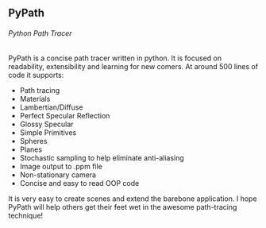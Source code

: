 ## PyPath
###### Python Path Tracer

PyPath is a concise path tracer written in python. It is focused on readability, extensibility and learning for new comers. At around 500 lines of code it supports:
- Path tracing
- Materials
 - Lambertian/Diffuse
 - Perfect Specular Reflection
 - Glossy Specular
- Simple Primitives
 - Spheres
 - Planes
- Stochastic sampling to help eliminate anti-aliasing
- Image output to .ppm file
- Non-stationary camera
- Concise and easy to read OOP code

It is very easy to create scenes and extend the barebone application. I hope PyPath will help others get their feet wet in the awesome path-tracing technique!
